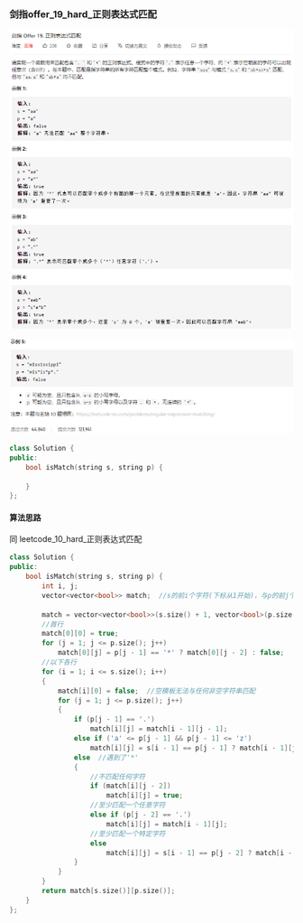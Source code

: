 ### 剑指offer_19_hard_正则表达式匹配

![image-20210406092723056](剑指offer_19_hard_正则表达式匹配.assets/image-20210406092723056.png)

![image-20210406092737508](剑指offer_19_hard_正则表达式匹配.assets/image-20210406092737508.png)

```c++
class Solution {
public:
    bool isMatch(string s, string p) {

    }
};
```

#### 算法思路

同 leetcode_10_hard_正则表达式匹配

```c++
class Solution {
public:
	bool isMatch(string s, string p) {
		int i, j;
		vector<vector<bool>> match;  //s的前i个字符(下标从1开始)，与p的前j个字符(下标从1开始) 是否匹配

		match = vector<vector<bool>>(s.size() + 1, vector<bool>(p.size() + 1, false));
		//首行
		match[0][0] = true;
		for (j = 1; j <= p.size(); j++)
			match[0][j] = p[j - 1] == '*' ? match[0][j - 2] : false;
		//以下各行
		for (i = 1; i <= s.size(); i++)
		{
			match[i][0] = false;  //空模板无法与任何非空字符串匹配
			for (j = 1; j <= p.size(); j++)
			{
				if (p[j - 1] == '.')
					match[i][j] = match[i - 1][j - 1];
				else if ('a' <= p[j - 1] && p[j - 1] <= 'z')
					match[i][j] = s[i - 1] == p[j - 1] ? match[i - 1][j - 1] : false;
				else  //遇到了'*'
				{
					//不匹配任何字符
					if (match[i][j - 2])
						match[i][j] = true;
					//至少匹配一个任意字符
					else if (p[j - 2] == '.')
						match[i][j] = match[i - 1][j];
					//至少匹配一个特定字符
					else
						match[i][j] = s[i - 1] == p[j - 2] ? match[i - 1][j] : false;
				}
			}
		}
		return match[s.size()][p.size()];
	}
};
```

